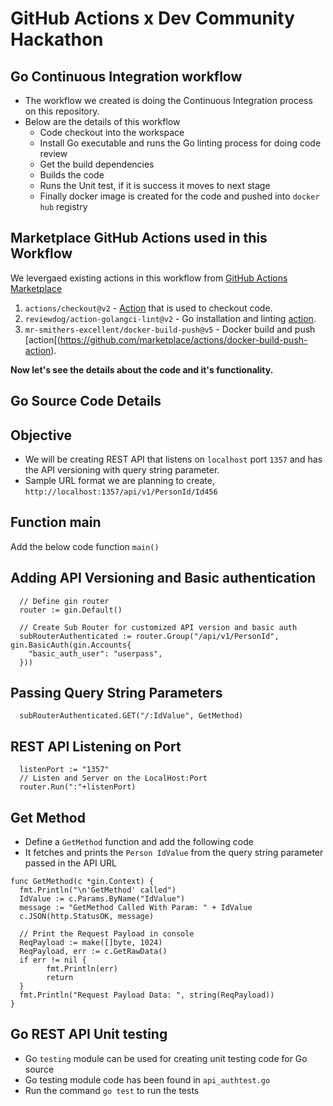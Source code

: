 # GitHub Actions x Dev Community Hackathon

## Go Continuous Integration workflow
- The workflow we created is doing the Continuous Integration process on this repository.
- Below are the details of this workflow
  - Code checkout into the workspace
  - Install Go executable and runs the Go linting process for doing code review
  - Get the build dependencies
  - Builds the code
  - Runs the Unit test, if it is success it moves to next stage
  - Finally docker image is created for the code and pushed into `docker hub` registry 

## Marketplace GitHub Actions used in this Workflow 
We levergaed existing actions in this workflow from [GitHub Actions Marketplace](https://github.com/marketplace?type=actions)
1. `actions/checkout@v2` - [Action](https://github.com/marketplace/actions/checkout) that is used to checkout code. 
2. `reviewdog/action-golangci-lint@v2` - Go installation and linting [action](https://github.com/marketplace/actions/run-golangci-lint-with-reviewdog).
3. `mr-smithers-excellent/docker-build-push@v5` - Docker build and push [action[(https://github.com/marketplace/actions/docker-build-push-action).


**Now let's see the details about the code and it's functionality.**
## Go Source Code Details

## Objective
- We will be creating REST API that listens on `localhost` port `1357` and has the API versioning with query string parameter.
- Sample URL format we are planning to create, `http://localhost:1357/api/v1/PersonId/Id456`

## Function main
Add the below code function `main()`

## Adding API Versioning and Basic authentication
```
  // Define gin router
  router := gin.Default()

  // Create Sub Router for customized API version and basic auth
  subRouterAuthenticated := router.Group("/api/v1/PersonId", gin.BasicAuth(gin.Accounts{
    "basic_auth_user": "userpass",
  }))
```

## Passing Query String Parameters
```
  subRouterAuthenticated.GET("/:IdValue", GetMethod)
```
## REST API Listening on Port
```
  listenPort := "1357"
  // Listen and Server on the LocalHost:Port
  router.Run(":"+listenPort)
```

## Get Method
- Define a `GetMethod` function and add the following code 
- It fetches and prints the `Person IdValue` from the query string parameter passed in the API URL
```
func GetMethod(c *gin.Context) {
  fmt.Println("\n'GetMethod' called")
  IdValue := c.Params.ByName("IdValue")
  message := "GetMethod Called With Param: " + IdValue
  c.JSON(http.StatusOK, message)

  // Print the Request Payload in console
  ReqPayload := make([]byte, 1024)
  ReqPayload, err := c.GetRawData()
  if err != nil {
        fmt.Println(err)
        return
  }
  fmt.Println("Request Payload Data: ", string(ReqPayload))
}
```

## Go REST API Unit testing
- Go `testing` module can be used for creating unit testing code for Go source
- Go testing module code has been found in `api_authtest.go`
- Run the command `go test` to run the tests
